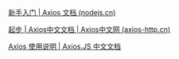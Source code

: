 [新手入门 | Axios 文档 (nodejs.cn)](https://axios.nodejs.cn/docs/intro)

[起步 | Axios中文文档 | Axios中文网 (axios-http.cn)](https://www.axios-http.cn/docs/intro)

[Axios 使用说明 | Axios.JS 中文文档](https://axios.js.cn/guide/使用说明.html)